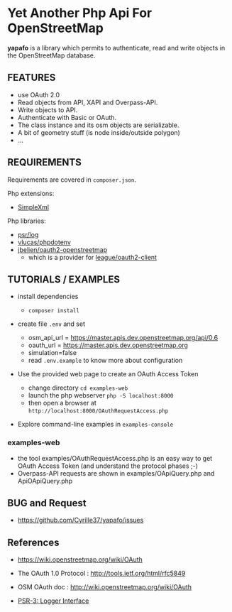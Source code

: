 # Yet Another Php Api For OpenStreetMap

**yapafo** is a library which permits to authenticate, read and write objects in the OpenStreetMap database.

## FEATURES

- use OAuth 2.0
- Read objects from API, XAPI and Overpass-API.
- Write objects to API.
- Authenticate with Basic or OAuth.
- The class instance and its osm objects are serializable.
- A bit of geometry stuff (is node inside/outside polygon)
- ...

## REQUIREMENTS

Requirements are covered in `composer.json`.

Php extensions:

- [SimpleXml](https://www.php.net/manual/en/book.simplexml.php)

Php libraries:

- [psr/log](https://github.com/php-fig/log)
- [vlucas/phpdotenv](https://github.com/vlucas/phpdotenv)
- [jbelien/oauth2-openstreetmap](https://github.com/jbelien/oauth2-openstreetmap)
  - which is a provider for [league/oauth2-client](https://github.com/thephpleague/oauth2-client)

## TUTORIALS / EXAMPLES

- install dependencies
  - `composer install`
- create file `.env` and set
  - osm_api_url = https://master.apis.dev.openstreetmap.org/api/0.6
  - oauth_url = https://master.apis.dev.openstreetmap.org
  - simulation=false
  - read `.env.example` to know more about configuration

- Use the provided web page to create an OAuth Access Token
  - change directory `cd examples-web`
  - launch the php webserver `php -S localhost:8000`
  - then open a browser at  `http://localhost:8000/OAuthRequestAccess.php`

- Explore command-line examples in `examples-console`

### examples-web

- the tool examples/OAuthRequestAccess.php is an easy way to get OAuth Access Token (and understand the protocol phases ;-)
- Overpass-API requests are shown in examples/OApiQuery.php and ApiOApiQuery.php

## BUG and Request

- https://github.com/Cyrille37/yapafo/issues

## References

- https://wiki.openstreetmap.org/wiki/OAuth

- The OAuth 1.0 Protocol : http://tools.ietf.org/html/rfc5849
- OSM OAuth doc : http://wiki.openstreetmap.org/wiki/OAuth
- [PSR-3: Logger Interface](https://www.php-fig.org/psr/psr-3/)

